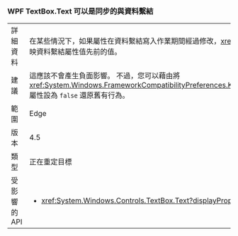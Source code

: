 ### <a name="wpf-textboxtext-can-be-out-of-sync-with-databinding"></a>WPF TextBox.Text 可以是同步的與資料繫結

|   |   |
|---|---|
|詳細資料|在某些情況下，如果屬性在資料繫結寫入作業期間經過修改，<xref:System.Windows.Controls.TextBox.Text> 屬性會反映資料繫結屬性值先前的值。|
|建議|這應該不會產生負面影響。 不過，您可以藉由將 <xref:System.Windows.FrameworkCompatibilityPreferences.KeepTextBoxDisplaySynchronizedWithTextProperty> 屬性設為 <code>false</code> 還原舊有行為。|
|範圍|Edge|
|版本|4.5|
|類型|正在重定目標|
|受影響的 API|<ul><li><xref:System.Windows.Controls.TextBox.Text?displayProperty=nameWithType></li></ul>|

